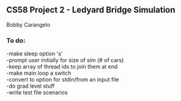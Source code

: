 ## CS58 Project 2 - Ledyard Bridge Simulation
Bobby Carangelo

### To do:
  -make sleep option 's'  
  -prompt user initially for size of sim (# of cars)  
  -keep array of thread ids to join them at end  
  -make main loop a switch  
  -convert to option for stdin/from an input file  
  -do grad level stuff  
  -write test file scenarios  
